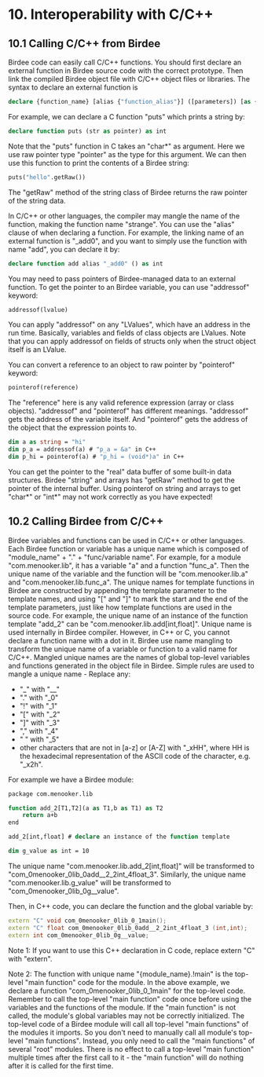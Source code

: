 # 10. Interoperability with C/C++

## 10.1 Calling C/C++ from Birdee

Birdee code can easily call C/C++ functions. You should first declare an external function in Birdee source code with the correct prototype. Then link the compiled Birdee object file with C/C++ object files or libraries. The syntax to declare an external function is 

```vb
declare {function_name} [alias {"function_alias"}] ([parameters]) [as {return_type}]
```

For example, we can declare a C function "puts" which prints a string by:

```vb
declare function puts (str as pointer) as int
```

Note that the "puts" function in C takes an "char\*" as argument. Here we use raw pointer type "pointer" as the type for this argument. We can then use this function to print the contents of a Birdee string:

```vb
puts("hello".getRaw())
```

The "getRaw" method of the string class of Birdee returns the raw pointer of the string data.

In C/C++ or other languages, the compiler may mangle the name of the function, making the function name "strange". You can use the "alias" clause of when declaring a function. For example, the linking name of an external function is "\_add0", and you want to simply use the function with name "add", you can declare it by:

```vb
declare function add alias "_add0" () as int
```

You may need to pass pointers of Birdee-managed data to an external function. To get the pointer to an Birdee variable, you can use "addressof" keyword:

```vb
addressof(lvalue)
```

You can apply "addressof" on any "LValues", which have an address in the run time. Basically, variables and fields of class objects are LValues. Note that you can apply addressof on fields of structs only when the struct object itself is an LValue.

You can convert a reference to an object to raw pointer by "pointerof" keyword:

```vb
pointerof(reference)
```

The "reference" here is any valid reference expression (array or class objects).
"addressof" and "pointerof" has different meanings. "addressof" gets the address of the variable itself. And "pointerof" gets the address of the object that the expression points to.

```vb
dim a as string = "hi"
dim p_a = addressof(a) # "p_a = &a" in C++
dim p_hi = pointerof(a) # "p_hi = (void*)a" in C++
```

You can get the pointer to the "real" data buffer of some built-in data structures. Birdee "string" and arrays has "getRaw" method to get the pointer of the internal buffer. Using pointerof on string and arrays to get "char\*" or "int\*" may not work correctly as you have expected! 

## 10.2 Calling Birdee from C/C++

Birdee variables and functions can be used in C/C++ or other languages. Each Birdee function or variable has a unique name which is composed of "module_name" + "." + "func/variable name". For example, for a module "com.menooker.lib", it has a variable "a" and a function "func\_a". Then the unique name of the variable and the function will be "com.menooker.lib.a" and "com.menooker.lib.func\_a". The unique names for template functions in Birdee are constructed by appending the template parameter to the template names, and using "\[" and "\]" to mark the start and the end of the template parameters, just like how template functions are used in the source code. For example, the unique name of an instance of the function template "add\_2" can be "com.menooker.lib.add\[int,float\]". Unique name is used internally in Birdee compiler. However, in C++ or C, you cannot declare a function name with a dot in it. Birdee use name mangling to transform the unique name of a variable or function to a valid name for C/C++. Mangled unique names are the names of global top-level variables and functions generated in the object file in Birdee. Simple rules are used to mangle a unique name - Replace any:

 * "\_" with "\_\_"
 * "." with "\_0"
 * "!" with "\_1"
 * "\[" with "\_2"
 * "\]" with "\_3"
 * "," with "\_4"
 * " " with "\_5"
 * other characters that are not in \[a-z\] or \[A-Z\] with "\_xHH", where HH is the hexadecimal representation of the ASCII code of the character, e.g. "\_x2h".

For example we have a Birdee module:

```vb
package com.menooker.lib

function add_2[T1,T2](a as T1,b as T1) as T2
	return a+b
end

add_2[int,float] # declare an instance of the function template

dim g_value as int = 10
```

The unique name "com.menooker.lib.add\_2[int,float]" will be transformed to "com\_0menooker\_0lib\_0add\_\_2\_2int\_4float\_3". Similarly, the unique name "com.menooker.lib.g\_value" will be transformed to "com\_0menooker\_0lib\_0g\_\_value".

Then, in C++ code, you can declare the function and the global variable by:

```c++
extern "C" void com_0menooker_0lib_0_1main();
extern "C" float com_0menooker_0lib_0add__2_2int_4float_3 (int,int);
extern int com_0menooker_0lib_0g__value;
```

Note 1: If you want to use this C++ declaration in C code, replace extern "C" with "extern".

Note 2: The function with unique name "{module_name}.!main" is the top-level "main function" code for the module. In the above example, we declare a function "com_0menooker_0lib_0_1main" for the top-level code. Remember to call the top-level "main function" code once before using the variables and the functions of the module. If the "main function" is not called, the module's global variables may not be correctly initialized. The top-level code of a Birdee module will call all top-level "main functions" of the modules it imports. So you don't need to manually call all module's top-level "main functions". Instead, you only need to call the "main functions" of several "root" modules. There is no effect to call a top-level "main function" multiple times after the first call to it - the "main function" will do nothing after it is called for the first time. 
